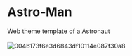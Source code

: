 # Astro-Man
Web theme template of a Astronaut
<br>
<br>
![004b173f6e3d6843df10114e087f30a8](https://media.giphy.com/media/S99cgkURVO62qemEKM/giphy.gif) 

